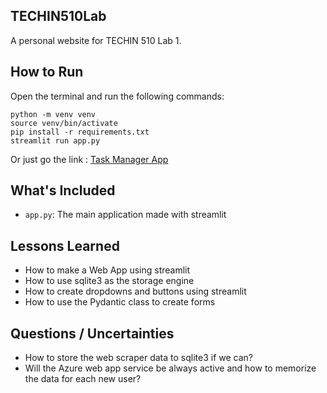 ## TECHIN510Lab

A personal website for TECHIN 510 Lab 1.

## How to Run

Open the terminal and run the following commands:

```
python -m venv venv
source venv/bin/activate
pip install -r requirements.txt
streamlit run app.py
```
Or just go the link : [Task Manager App](https://techin510lab3-aayush.azurewebsites.net/)

## What's Included

- `app.py`: The main application made with streamlit

## Lessons Learned

- How to make a Web App using streamlit
- How to use sqlite3 as the storage engine
- How to create dropdowns and buttons using streamlit
- How to use the Pydantic class to create forms

## Questions / Uncertainties

- How to store the web scraper data to sqlite3 if we can?
- Will the Azure web app service be always active and how to memorize the data for each new user?
